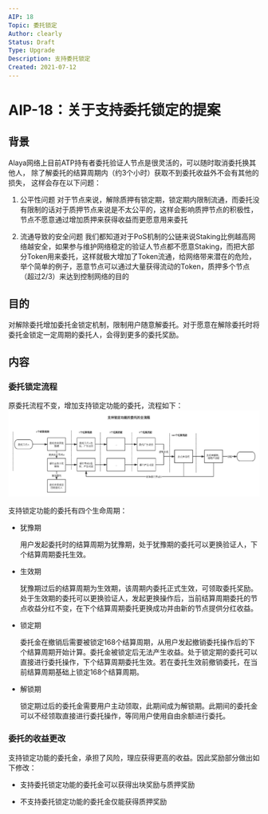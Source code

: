 ```yaml
---
AIP: 18
Topic: 委托锁定
Author: clearly
Status: Draft 
Type: Upgrade
Description: 支持委托锁定
Created: 2021-07-12
---
```


# AIP-18：关于支持委托锁定的提案

## 背景
Alaya网络上目前ATP持有者委托验证人节点是很灵活的，可以随时取消委托换其他人， 除了解委托的结算周期内（约3个小时）获取不到委托收益外不会有其他的损失， 这样会存在以下问题：

1. 公平性问题
对于节点来说，解除质押有锁定期，锁定期内限制流通，而委托没有限制的话对于质押节点来说是不太公平的，这样会影响质押节点的积极性，节点不愿意通过增加质押来获得收益而更愿意用来委托

2. 流通导致的安全问题
我们都知道对于PoS机制的公链来说Staking比例越高网络越安全，如果参与维护网络稳定的验证人节点都不愿意Staking，而把大部分Token用来委托，这样就极大增加了Token流通，给网络带来潜在的危险，举个简单的例子，恶意节点可以通过大量获得流动的Token，质押多个节点（超过2/3）来达到控制网络的目的


## 目的
对解除委托增加委托金锁定机制，限制用户随意解委托。对于愿意在解除委托时将委托金锁定一定周期的委托人，会得到更多的委托奖励。

## 内容

### 委托锁定流程
原委托流程不变，增加支持锁定功能的委托，流程如下：
![委托锁定](./images/委托锁定-ch.png "委托锁定流程")

支持锁定功能的委托有四个生命周期：

- 犹豫期

  用户发起委托时的结算周期为犹豫期，处于犹豫期的委托可以更换验证人，下个结算周期委托生效。

- 生效期

  犹豫期过后的结算周期为生效期，该周期内委托正式生效，可领取委托奖励。处于生效期的委托可以更换验证人，发起更换操作后，当前结算周期委托的节点收益分红不变，在下个结算周期委托更换成功并由新的节点提供分红收益。

- 锁定期

  委托金在撤销后需要被锁定168个结算周期，从用户发起撤销委托操作后的下个结算周期开始计算。委托金被锁定后无法产生收益。处于锁定期的委托可以直接进行委托操作，下个结算周期委托生效。若在委托生效前撤销委托，在当前结算周期基础上锁定168个结算周期。

- 解锁期

  锁定期过后的委托金需要用户主动领取，此期间成为解锁期。此期间的委托金可以不经领取直接进行委托操作，等同用户使用自由余额进行委托。


### 委托的收益更改

支持锁定功能的委托金，承担了风险，理应获得更高的收益。因此奖励部分做出如下修改：

- 支持委托锁定功能的委托金可以获得出块奖励与质押奖励

- 不支持委托锁定功能的委托金仅能获得质押奖励




